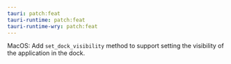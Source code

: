 ```yaml
---
tauri: patch:feat
tauri-runtime: patch:feat
tauri-runtime-wry: patch:feat
---
```


MacOS: Add `set_dock_visibility` method to support setting the visibility of the application in the dock.